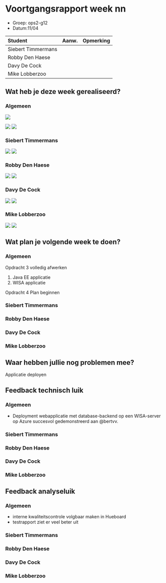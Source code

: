 # Voortgangsrapport week nn

* Groep: ops2-g12
* Datum:11/04

| Student  | Aanw. | Opmerking |
| :---     | :---  | :---      |
| Siebert Timmermans |       |           |
| Robby Den Haese |       |           |
| Davy De Cock |       |           |
| Mike Lobberzoo |       |           |

## Wat heb je deze week gerealiseerd?

### Algemeen

![](https://i.gyazo.com/c3bde86b86c9fc1319fa13b680c43a84.png)

![](https://i.gyazo.com/5415eaf9bdb7ebb04ed179c5c6f489dc.png)
![](https://i.gyazo.com/9bf0dcffaf42d9899632cc47e72d22e8.png)


### Siebert Timmermans

![](https://i.gyazo.com/da2681fd89e5cfb4ce7ac1c79a1a8fe3.png)
![](https://i.gyazo.com/0dc540a4dbb913fd377cbd2fc5c8686e.png)

### Robby Den Haese

![](https://i.gyazo.com/3adce0eb9e8191d00c4d1052e6878f16.png)
![](https://i.gyazo.com/5adfbe909dc17d298da2fbf23a5f12fc.png)


### Davy De Cock

![](https://i.gyazo.com/c25d39917f1983f93bf4609be170fce9.png)
![](https://i.gyazo.com/5a66fa30f4e88a6e594b074a2c9bb599.png)


### Mike Lobberzoo

![](https://i.gyazo.com/157e1e2f11cdc3dcdcd3d2102aade2eb.png)
![](https://i.gyazo.com/a892c3005d6e199ca098ad386fc98ff2.png)

## Wat plan je volgende week te doen?

### Algemeen

Opdracht 3 volledig afwerken

1. Java EE applicatie 
2. WISA applicatie

Opdracht 4 Plan beginnen

### Siebert Timmermans
### Robby Den Haese 
### Davy De Cock
### Mike Lobberzoo

## Waar hebben jullie nog problemen mee?

Applicatie deployen

## Feedback technisch luik

### Algemeen

- Deployment webapplicatie met database-backend op een WISA-server op Azure succesvol gedemonstreerd aan @bertvv.

### Siebert Timmermans
### Robby Den Haese 
### Davy De Cock
### Mike Lobberzoo

## Feedback analyseluik

### Algemeen

* interne kwaliteitscontrole volgbaar maken in Hueboard
* testrapport ziet er veel beter uit

### Siebert Timmermans
### Robby Den Haese 
### Davy De Cock
### Mike Lobberzoo

